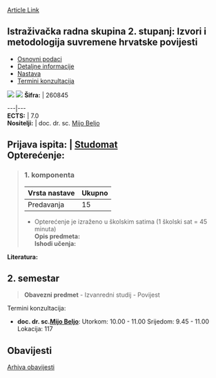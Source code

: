 [Article Link](https://www.fhs.hr/predmet/irs2simshp)

## Istraživačka radna skupina 2. stupanj: Izvori i metodologija suvremene hrvatske povijesti
  * [Osnovni podaci](https://www.fhs.hr/predmet/irs2simshp#v1id-904824_260865_1_0 "Osnovni podaci")
  * [Detaljne informacije](https://www.fhs.hr/predmet/irs2simshp#v1id-904824_260865_1_1 "Detaljne informacije")
  * [Nastava](https://www.fhs.hr/predmet/irs2simshp#v1id-904824_260865_1_2 "Nastava")
  * [Termini konzultacija](https://www.fhs.hr/predmet/irs2simshp#v1id-904824_260865_1_3 "Termini konzultacija")


[![](https://www.fhs.hr/img/flags/gif/hr.gif)](https://www.fhs.hr/predmet/irs2simshp) [![](https://www.fhs.hr/img/flags/gif/gb.gif)](https://www.fhs.hr/en/course/rwg2lsamomch)
**Šifra:** |  260845  
  
---|---  
**ECTS:** |  7.0   
**Nositelji:** |  doc. dr. sc. [Mijo Beljo](https://www.fhs.hr/djelatnik/mijo.beljo)   
  
**Prijava ispita:** |  [Studomat](http://www.isvu.hr/studomat)  
**Opterećenje:**  
---  
> ### 1. komponenta
> | Vrsta nastave | Ukupno  
> ---|---  
> Predavanja | 15  
> * Opterećenje je izraženo u školskim satima (1 školski sat = 45 minuta)   
**Opis predmeta:**  
> **Ishodi učenja:**  

  
**Literatura:**  

  
**2. semestar**  
---  
> **Obavezni predmet** - Izvanredni studij - Povijest  
>   
Termini konzultacija: 
  * **doc. dr. sc.[Mijo Beljo](https://www.fhs.hr/djelatnik/mijo.beljo)**: 
Utorkom: 10.00 - 11.00
Srijedom: 9.45 - 11.00
Lokacija: 117 


## Obavijesti
[Arhiva obavijesti](https://www.fhs.hr/predmet/irs2simshp?@=21lzj#news_123258 "Arhiva obavijesti")
